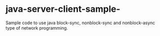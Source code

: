 # java-server-client-sample-
Sample code to use java block-sync, nonblock-sync and nonblock-async type of network programming.
